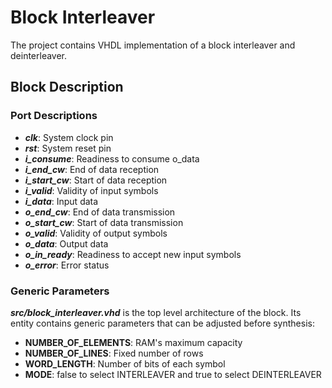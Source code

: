 # Block Interleaver
The project contains VHDL implementation of a block interleaver and deinterleaver.


## Block Description
### Port Descriptions
- ***clk***: System clock pin
- ***rst***: System reset pin
- ***i_consume***: Readiness to consume o_data
- ***i_end_cw***:  End of data reception
- ***i_start_cw***: Start of data reception
- ***i_valid***: Validity of input symbols
- ***i_data***: Input data
- ***o_end_cw***:  End of data transmission
- ***o_start_cw***: Start of data transmission
- ***o_valid***: Validity of output symbols
- ***o_data***: Output data
- ***o_in_ready***: Readiness to accept new input symbols
- ***o_error***: Error status

### Generic Parameters 
***src/block_interleaver.vhd*** is the top level architecture of the block. Its entity contains generic parameters that can be adjusted before synthesis:
- **NUMBER_OF_ELEMENTS**: RAM's maximum capacity
- **NUMBER_OF_LINES**: Fixed number of rows
- **WORD_LENGTH**: Number of bits of each symbol
- **MODE**: false to select INTERLEAVER and true to select DEINTERLEAVER
